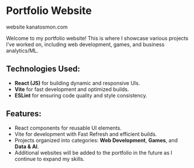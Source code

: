 # Portfolio Website

website kanatosmon.com

Welcome to my portfolio website! This is where I showcase various projects I’ve worked on, including web development, games, and business analytics/ML.

## Technologies Used:
- **React (JS)** for building dynamic and responsive UIs.
- **Vite** for fast development and optimized builds.
- **ESLint** for ensuring code quality and style consistency.

## Features:
- React components for reusable UI elements.
- Vite for development with Fast Refresh and efficient builds.
- Projects organized into categories: **Web Development**, **Games**, and **Data & AI**.
- Additional websites will be added to the portfolio in the future as I continue to expand my skills.
